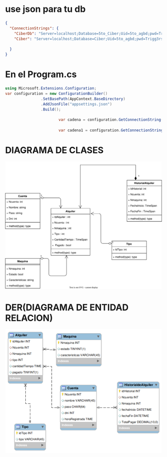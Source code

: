 # use json para tu db
```json
{
  "ConnectionStrings": {
    "CiberDb": "Server=localhost;Database=5to_Ciber;Uid=5to_agbd;pwd=Trigg3rs!;Allow User Variables=True",
    "Ciber": "Server=localhost;Database=Ciber;Uid=5to_agbd;pwd=Trigg3rs!;Allow User Variables=True"

  }
}
```

# En el Program.cs
```c#
using Microsoft.Extensions.Configuration;
var configuration = new ConfigurationBuilder()
                .SetBasePath(AppContext.BaseDirectory)
                .AddJsonFile("appsettings.json")
                .Build();

                        var cadena = configuration.GetConnectionString("CiberDb");

                        var cadena1 = configuration.GetConnectionString("Ciber");

```
# DIAGRAMA DE CLASES 
![plot](./docs/der/CiberD.drawio.svg)
# DER(DIAGRAMA DE ENTIDAD RELACION)
![plot](./docs/der/DER.png)